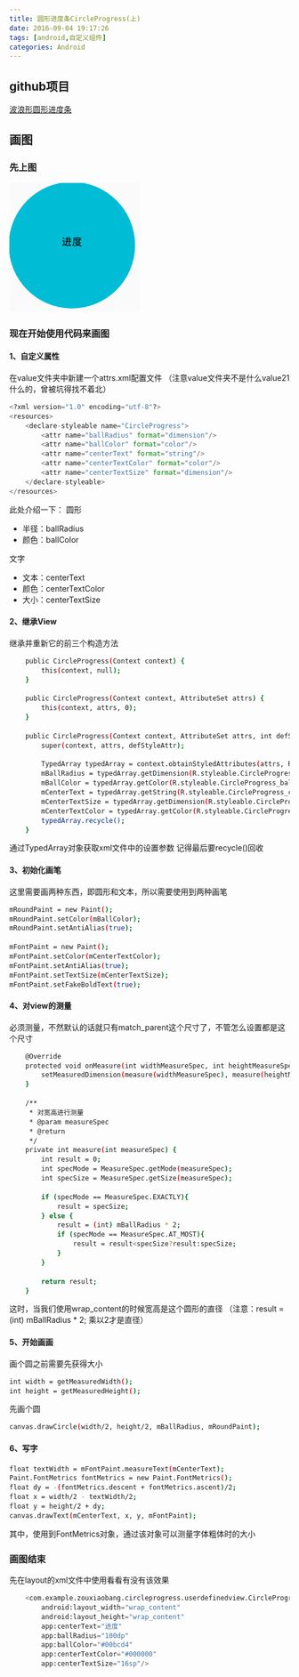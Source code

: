 ```yaml
---
title: 圆形进度条CircleProgress(上)
date: 2016-09-04 19:17:26
tags: [android,自定义组件]
categories: Android
---
```

## github项目
[波浪形圆形进度条](https://github.com/zouxiaobang/CircleProgress)
## 画图

### 先上图
![圆形与文字](/img/circleProgress1/circleProgress1.png)

### 现在开始使用代码来画图
#### 1、自定义属性
在value文件夹中新建一个attrs.xml配置文件
（注意value文件夹不是什么value21什么的，曾被坑得找不着北）
``` python
<?xml version="1.0" encoding="utf-8"?>
<resources>
    <declare-styleable name="CircleProgress">
        <attr name="ballRadius" format="dimension"/>
        <attr name="ballColor" format="color"/>
        <attr name="centerText" format="string"/>
        <attr name="centerTextColor" format="color"/>
        <attr name="centerTextSize" format="dimension"/>
    </declare-styleable>
</resources>
```
此处介绍一下：
圆形
* 半径：ballRadius
* 颜色：ballColor

文字
* 文本：centerText
* 颜色：centerTextColor
* 大小：centerTextSize

#### 2、继承View
继承并重新它的前三个构造方法
``` bash
	public CircleProgress(Context context) {
        this(context, null);
    }

    public CircleProgress(Context context, AttributeSet attrs) {
        this(context, attrs, 0);
    }

    public CircleProgress(Context context, AttributeSet attrs, int defStyleAttr) {
        super(context, attrs, defStyleAttr);

        TypedArray typedArray = context.obtainStyledAttributes(attrs, R.styleable.CircleProgress);
        mBallRadius = typedArray.getDimension(R.styleable.CircleProgress_ballRadius, 260f);
        mBallColor = typedArray.getColor(R.styleable.CircleProgress_ballColor, Color.argb(255, 33, 150, 243));
        mCenterText = typedArray.getString(R.styleable.CircleProgress_centerText);
        mCenterTextSize = typedArray.getDimension(R.styleable.CircleProgress_centerTextSize, 20f);
        mCenterTextColor = typedArray.getColor(R.styleable.CircleProgress_centerTextColor, Color.argb(255, 48, 63, 159));
        typedArray.recycle();
    }
```
通过TypedArray对象获取xml文件中的设置参数
记得最后要recycle()回收

#### 3、初始化画笔
这里需要画两种东西，即圆形和文本，所以需要使用到两种画笔
``` bash
mRoundPaint = new Paint();
mRoundPaint.setColor(mBallColor);
mRoundPaint.setAntiAlias(true);

mFontPaint = new Paint();
mFontPaint.setColor(mCenterTextColor);
mFontPaint.setAntiAlias(true);
mFontPaint.setTextSize(mCenterTextSize);
mFontPaint.setFakeBoldText(true);
```

#### 4、对view的测量
必须测量，不然默认的话就只有match_parent这个尺寸了，不管怎么设置都是这个尺寸
``` bash
	@Override
    protected void onMeasure(int widthMeasureSpec, int heightMeasureSpec) {
        setMeasuredDimension(measure(widthMeasureSpec), measure(heightMeasureSpec));
    }

    /**
     * 对宽高进行测量
     * @param measureSpec
     * @return
     */
    private int measure(int measureSpec) {
        int result = 0;
        int specMode = MeasureSpec.getMode(measureSpec);
        int specSize = MeasureSpec.getSize(measureSpec);

        if (specMode == MeasureSpec.EXACTLY){
            result = specSize;
        } else {
            result = (int) mBallRadius * 2;
            if (specMode == MeasureSpec.AT_MOST){
                result = result<specSize?result:specSize;
            }
        }

        return result;
    }
```
这时，当我们使用wrap_content的时候宽高是这个圆形的直径
（注意：result = (int) mBallRadius * 2; 乘以2才是直径）

#### 5、开始画画
画个圆之前需要先获得大小
``` bash
int width = getMeasuredWidth();
int height = getMeasuredHeight();
```
先画个圆
``` bash
canvas.drawCircle(width/2, height/2, mBallRadius, mRoundPaint);
```

#### 6、写字
``` bash
float textWidth = mFontPaint.measureText(mCenterText);
Paint.FontMetrics fontMetrics = new Paint.FontMetrics();
float dy = -(fontMetrics.descent + fontMetrics.ascent)/2;
float x = width/2 - textWidth/2;
float y = height/2 + dy;
canvas.drawText(mCenterText, x, y, mFontPaint);
```
其中，使用到FontMetrics对象，通过该对象可以测量字体粗体时的大小

### 画图结束
先在layout的xml文件中使用看看有没有该效果
``` python
	<com.example.zouxiaobang.circleprogress.userdefinedview.CircleProgress
        android:layout_width="wrap_content"
        android:layout_height="wrap_content"
        app:centerText="进度"
        app:ballRadius="100dp"
        app:ballColor="#00bcd4"
        app:centerTextColor="#000000"
        app:centerTextSize="16sp"/>
```






